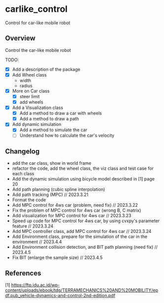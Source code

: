 # carlike_control
Control for car-like mobile robot

## Overview

Control the car-like mobile robot

TODO:

- [x] Add a description of the package
- [x] Add Wheel class
  - width
  - radius
- [x] More on Car class
  - [x] steer limit
  - [x] add wheels
- [x] Add a Visualization class
  - [x] Add a method to draw a car with wheels
  - [x] Add a method to draw a path
- [x] Add dynamic simulation
  - [x] Add a method to simulate the car
  - [ ] Understand how to calculate the car's velocity

## Changelog

* add the car class, show in world frame
* refactor the code, add the wheel class, the viz class and test case for each class
* Add the dynamic simulation using bicycle model described in [1] page 20
* Add path planning (cubic spline interpolation)
* Add path tracking (MPC) // 2023.3.21
* Format the code
* Add MPC control for 4ws car (problem, need fix) // 2023.3.22
* Fix the problem of MPC control for 4ws car (wrong B, C matrix) 
* Add visualization for MPC control for 4ws car // 2023.3.23
* Speed up code for MPC control for 4ws car, by using cvxpy's parameter feature // 2023.3.24
* Add MPC controller class, add MPC control for 4ws car // 2023.3.24
* Add Environment class, prepare for the simulation of the car in the environment // 2023.4.4
* Add Environment collision detection, and BIT path planning (need fix) // 2023.4.5
* Fix BIT (enlarge the sample size) // 2023.4.5


## References

[1] https://ftp.idu.ac.id/wp-content/uploads/ebook/tdg/TERRAMECHANICS%20AND%20MOBILITY/epdf.pub_vehicle-dynamics-and-control-2nd-edition.pdf